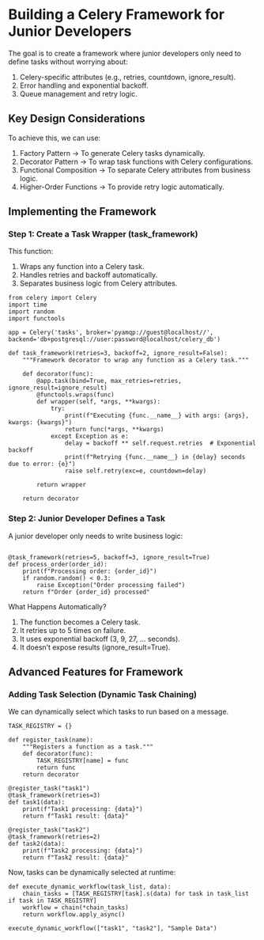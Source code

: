 # Building a Celery Framework for Junior Developers
The goal is to create a framework where junior developers only need to define tasks without worrying about:

1. Celery-specific attributes (e.g., retries, countdown, ignore_result).
2. Error handling and exponential backoff.
3. Queue management and retry logic.


## Key Design Considerations
To achieve this, we can use:

1. Factory Pattern → To generate Celery tasks dynamically.
2. Decorator Pattern → To wrap task functions with Celery configurations.
3. Functional Composition → To separate Celery attributes from business logic.
4. Higher-Order Functions → To provide retry logic automatically.

## Implementing the Framework
### Step 1: Create a Task Wrapper (task_framework)
This function:
1. Wraps any function into a Celery task.
2. Handles retries and backoff automatically.
3. Separates business logic from Celery attributes.

```commandline
from celery import Celery
import time
import random
import functools

app = Celery('tasks', broker='pyamqp://guest@localhost//', backend='db+postgresql://user:password@localhost/celery_db')

def task_framework(retries=3, backoff=2, ignore_result=False):
    """Framework decorator to wrap any function as a Celery task."""
    
    def decorator(func):
        @app.task(bind=True, max_retries=retries, ignore_result=ignore_result)
        @functools.wraps(func)
        def wrapper(self, *args, **kwargs):
            try:
                print(f"Executing {func.__name__} with args: {args}, kwargs: {kwargs}")
                return func(*args, **kwargs)
            except Exception as e:
                delay = backoff ** self.request.retries  # Exponential backoff
                print(f"Retrying {func.__name__} in {delay} seconds due to error: {e}")
                raise self.retry(exc=e, countdown=delay)
        
        return wrapper

    return decorator

```


### Step 2: Junior Developer Defines a Task
A junior developer only needs to write business logic:

```commandline

@task_framework(retries=5, backoff=3, ignore_result=True)
def process_order(order_id):
    print(f"Processing order: {order_id}")
    if random.random() < 0.3:
        raise Exception("Order processing failed")
    return f"Order {order_id} processed"
```

What Happens Automatically?
1. The function becomes a Celery task.
2. It retries up to 5 times on failure.
3. It uses exponential backoff (3, 9, 27, ... seconds).
4. It doesn’t expose results (ignore_result=True).


## Advanced Features for Framework
###  Adding Task Selection (Dynamic Task Chaining)
We can dynamically select which tasks to run based on a message.

```commandline
TASK_REGISTRY = {}

def register_task(name):
    """Registers a function as a task."""
    def decorator(func):
        TASK_REGISTRY[name] = func
        return func
    return decorator

@register_task("task1")
@task_framework(retries=3)
def task1(data):
    print(f"Task1 processing: {data}")
    return f"Task1 result: {data}"

@register_task("task2")
@task_framework(retries=2)
def task2(data):
    print(f"Task2 processing: {data}")
    return f"Task2 result: {data}"

```

Now, tasks can be dynamically selected at runtime:

```commandline
def execute_dynamic_workflow(task_list, data):
    chain_tasks = [TASK_REGISTRY[task].s(data) for task in task_list if task in TASK_REGISTRY]
    workflow = chain(*chain_tasks)
    return workflow.apply_async()

```

```commandline
execute_dynamic_workflow(["task1", "task2"], "Sample Data")

```